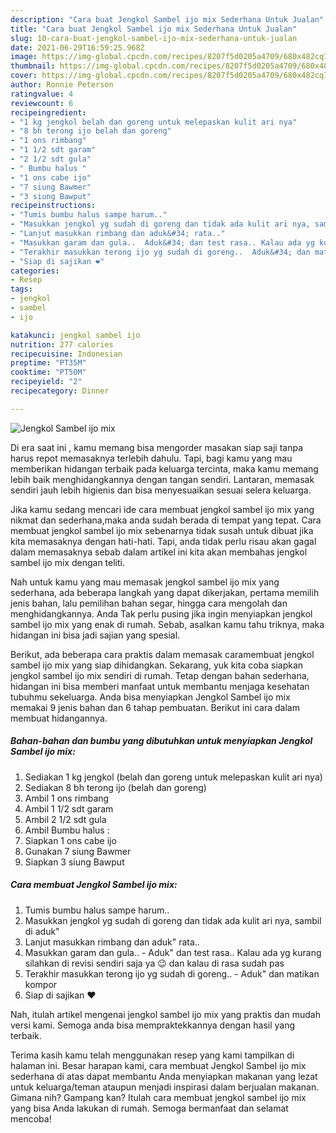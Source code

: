 ```yaml
---
description: "Cara buat Jengkol Sambel ijo mix Sederhana Untuk Jualan"
title: "Cara buat Jengkol Sambel ijo mix Sederhana Untuk Jualan"
slug: 10-cara-buat-jengkol-sambel-ijo-mix-sederhana-untuk-jualan
date: 2021-06-29T16:59:25.968Z
image: https://img-global.cpcdn.com/recipes/8207f5d0205a4709/680x482cq70/jengkol-sambel-ijo-mix-foto-resep-utama.jpg
thumbnail: https://img-global.cpcdn.com/recipes/8207f5d0205a4709/680x482cq70/jengkol-sambel-ijo-mix-foto-resep-utama.jpg
cover: https://img-global.cpcdn.com/recipes/8207f5d0205a4709/680x482cq70/jengkol-sambel-ijo-mix-foto-resep-utama.jpg
author: Ronnie Peterson
ratingvalue: 4
reviewcount: 6
recipeingredient:
- "1 kg jengkol belah dan goreng untuk melepaskan kulit ari nya"
- "8 bh terong ijo belah dan goreng"
- "1 ons rimbang"
- "1 1/2 sdt garam"
- "2 1/2 sdt gula"
- " Bumbu halus "
- "1 ons cabe ijo"
- "7 siung Bawmer"
- "3 siung Bawput"
recipeinstructions:
- "Tumis bumbu halus sampe harum.."
- "Masukkan jengkol yg sudah di goreng dan tidak ada kulit ari nya, sambil di aduk&#34;"
- "Lanjut masukkan rimbang dan aduk&#34; rata.."
- "Masukkan garam dan gula..  Aduk&#34; dan test rasa.. Kalau ada yg kurang silahkan di revisi sendiri saja ya 😉 dan kalau di rasa sudah pas"
- "Terakhir masukkan terong ijo yg sudah di goreng..  Aduk&#34; dan matikan kompor"
- "Siap di sajikan ❤"
categories:
- Resep
tags:
- jengkol
- sambel
- ijo

katakunci: jengkol sambel ijo 
nutrition: 277 calories
recipecuisine: Indonesian
preptime: "PT35M"
cooktime: "PT50M"
recipeyield: "2"
recipecategory: Dinner

---
```



![Jengkol Sambel ijo mix](https://img-global.cpcdn.com/recipes/8207f5d0205a4709/680x482cq70/jengkol-sambel-ijo-mix-foto-resep-utama.jpg)

Di era  saat ini , kamu memang bisa mengorder masakan siap saji tanpa harus repot memasaknya terlebih dahulu. Tapi, bagi kamu yang mau memberikan hidangan terbaik pada keluarga tercinta, maka kamu memang lebih baik menghidangkannya dengan tangan sendiri. Lantaran, memasak sendiri jauh lebih higienis dan bisa menyesuaikan sesuai selera keluarga.

Jika kamu sedang mencari ide cara membuat jengkol sambel ijo mix yang nikmat dan sederhana,maka anda sudah berada di tempat yang tepat. Cara membuat jengkol sambel ijo mix  sebenarnya tidak susah untuk dibuat jika kita memasaknya dengan hati-hati. Tapi, anda tidak perlu risau akan gagal dalam memasaknya 
sebab dalam artikel ini kita akan membahas jengkol sambel ijo mix dengan teliti.  



Nah untuk kamu yang mau memasak jengkol sambel ijo mix yang sederhana, ada beberapa langkah yang dapat dikerjakan, pertama memilih jenis bahan, lalu pemilihan bahan segar, hingga cara mengolah dan menghidangkannya. Anda Tak perlu pusing jika ingin menyiapkan jengkol sambel ijo mix yang enak di rumah. Sebab, asalkan kamu  tahu triknya, maka hidangan ini bisa jadi sajian yang spesial.

Berikut, ada beberapa cara praktis  dalam memasak caramembuat jengkol sambel ijo mix yang siap dihidangkan. Sekarang, yuk kita coba siapkan jengkol sambel ijo mix sendiri di rumah. Tetap dengan bahan sederhana, hidangan ini bisa memberi manfaat untuk membantu menjaga kesehatan tubuhmu sekeluarga. Anda bisa menyiapkan Jengkol Sambel ijo mix memakai 9 jenis bahan dan 6 tahap pembuatan. Berikut ini cara dalam membuat hidangannya.

<!--inarticleads1-->

##### Bahan-bahan dan bumbu yang dibutuhkan untuk menyiapkan Jengkol Sambel ijo mix:

1. Sediakan 1 kg jengkol (belah dan goreng untuk melepaskan kulit ari nya)
1. Sediakan 8 bh terong ijo (belah dan goreng)
1. Ambil 1 ons rimbang
1. Ambil 1 1/2 sdt garam
1. Ambil 2 1/2 sdt gula
1. Ambil  Bumbu halus :
1. Siapkan 1 ons cabe ijo
1. Gunakan 7 siung Bawmer
1. Siapkan 3 siung Bawput




<!--inarticleads2-->

##### Cara membuat Jengkol Sambel ijo mix:

1. Tumis bumbu halus sampe harum..
1. Masukkan jengkol yg sudah di goreng dan tidak ada kulit ari nya, sambil di aduk&#34;
1. Lanjut masukkan rimbang dan aduk&#34; rata..
1. Masukkan garam dan gula..  - Aduk&#34; dan test rasa.. Kalau ada yg kurang silahkan di revisi sendiri saja ya 😉 dan kalau di rasa sudah pas
1. Terakhir masukkan terong ijo yg sudah di goreng..  - Aduk&#34; dan matikan kompor
1. Siap di sajikan ❤




Nah, itulah artikel mengenai  jengkol sambel ijo mix  yang praktis dan mudah versi kami. Semoga anda bisa mempraktekkannya dengan hasil yang terbaik. 

Terima kasih kamu telah menggunakan resep yang kami tampilkan di halaman ini. Besar harapan kami, cara membuat  Jengkol Sambel ijo mix sederhana di atas dapat membantu Anda menyiapkan makanan yang lezat untuk keluarga/teman ataupun menjadi inspirasi dalam berjualan makanan. Gimana nih? Gampang kan? Itulah cara membuat jengkol sambel ijo mix yang bisa Anda lakukan di rumah. Semoga bermanfaat dan selamat mencoba!

